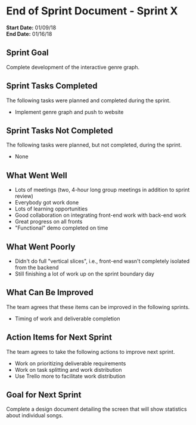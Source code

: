 # End of Sprint Document - Sprint X

**Start Date:** 01/09/18  
**End Date:** 01/16/18

## Sprint Goal

Complete development of the interactive genre graph.

## Sprint Tasks Completed

The following tasks were planned and completed during the sprint.

* Implement genre graph and push to website

## Sprint Tasks Not Completed

The following tasks were planned, but not completed, during the sprint.

* None

## What Went Well

* Lots of meetings (two, 4-hour long group meetings in addition to sprint review)
* Everybody got work done
* Lots of learning opportunities
* Good collaboration on integrating front-end work with back-end work
* Great progress on all fronts
* "Functional" demo completed on time

## What Went Poorly

* Didn't do full "vertical slices", i.e., front-end wasn't completely isolated from the backend
* Still finishing a lot of work up on the sprint boundary day

## What Can Be Improved

The team agrees that these items can be improved in the following sprints.

* Timing of work and deliverable completion

## Action Items for Next Sprint

The team agrees to take the following actions to improve next sprint.

* Work on prioritizing deliverable requirements
* Work on task splitting and work distribution
* Use Trello more to facilitate work distribution

## Goal for Next Sprint

Complete a design document detailing the screen that will show statistics about individual songs.
